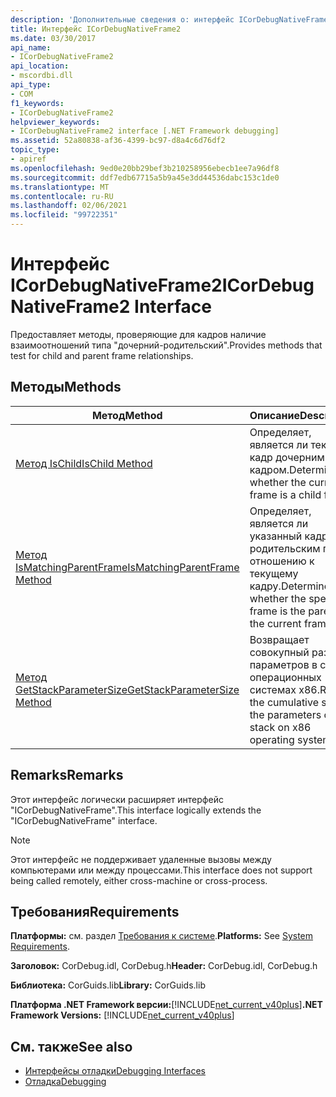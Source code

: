 ```yaml
---
description: 'Дополнительные сведения о: интерфейс ICorDebugNativeFrame2'
title: Интерфейс ICorDebugNativeFrame2
ms.date: 03/30/2017
api_name:
- ICorDebugNativeFrame2
api_location:
- mscordbi.dll
api_type:
- COM
f1_keywords:
- ICorDebugNativeFrame2
helpviewer_keywords:
- ICorDebugNativeFrame2 interface [.NET Framework debugging]
ms.assetid: 52a80838-af36-4399-bc97-d8a4c6d76df2
topic_type:
- apiref
ms.openlocfilehash: 9ed0e20bb29bef3b210258956ebecb1ee7a96df8
ms.sourcegitcommit: ddf7edb67715a5b9a45e3dd44536dabc153c1de0
ms.translationtype: MT
ms.contentlocale: ru-RU
ms.lasthandoff: 02/06/2021
ms.locfileid: "99722351"
---
```

# <a name="icordebugnativeframe2-interface"></a><span data-ttu-id="139fa-103">Интерфейс ICorDebugNativeFrame2</span><span class="sxs-lookup"><span data-stu-id="139fa-103">ICorDebugNativeFrame2 Interface</span></span>

<span data-ttu-id="139fa-104">Предоставляет методы, проверяющие для кадров наличие взаимоотношений типа "дочерний-родительский".</span><span class="sxs-lookup"><span data-stu-id="139fa-104">Provides methods that test for child and parent frame relationships.</span></span>  
  
## <a name="methods"></a><span data-ttu-id="139fa-105">Методы</span><span class="sxs-lookup"><span data-stu-id="139fa-105">Methods</span></span>  
  
|<span data-ttu-id="139fa-106">Метод</span><span class="sxs-lookup"><span data-stu-id="139fa-106">Method</span></span>|<span data-ttu-id="139fa-107">Описание</span><span class="sxs-lookup"><span data-stu-id="139fa-107">Description</span></span>|  
|------------|-----------------|  
|[<span data-ttu-id="139fa-108">Метод IsChild</span><span class="sxs-lookup"><span data-stu-id="139fa-108">IsChild Method</span></span>](icordebugnativeframe2-ischild-method.md)|<span data-ttu-id="139fa-109">Определяет, является ли текущий кадр дочерним кадром.</span><span class="sxs-lookup"><span data-stu-id="139fa-109">Determines whether the current frame is a child frame.</span></span>|  
|[<span data-ttu-id="139fa-110">Метод IsMatchingParentFrame</span><span class="sxs-lookup"><span data-stu-id="139fa-110">IsMatchingParentFrame Method</span></span>](icordebugnativeframe2-ismatchingparentframe-method.md)|<span data-ttu-id="139fa-111">Определяет, является ли указанный кадр родительским по отношению к текущему кадру.</span><span class="sxs-lookup"><span data-stu-id="139fa-111">Determines whether the specified frame is the parent of the current frame.</span></span>|  
|[<span data-ttu-id="139fa-112">Метод GetStackParameterSize</span><span class="sxs-lookup"><span data-stu-id="139fa-112">GetStackParameterSize Method</span></span>](icordebugnativeframe2-getstackparametersize-method.md)|<span data-ttu-id="139fa-113">Возвращает совокупный размер параметров в стеке в операционных системах x86.</span><span class="sxs-lookup"><span data-stu-id="139fa-113">Returns the cumulative size of the parameters on the stack on x86 operating systems.</span></span>|  
  
## <a name="remarks"></a><span data-ttu-id="139fa-114">Remarks</span><span class="sxs-lookup"><span data-stu-id="139fa-114">Remarks</span></span>  

 <span data-ttu-id="139fa-115">Этот интерфейс логически расширяет интерфейс "ICorDebugNativeFrame".</span><span class="sxs-lookup"><span data-stu-id="139fa-115">This interface logically extends the "ICorDebugNativeFrame" interface.</span></span>  
  
> [!NOTE]
> <span data-ttu-id="139fa-116">Этот интерфейс не поддерживает удаленные вызовы между компьютерами или между процессами.</span><span class="sxs-lookup"><span data-stu-id="139fa-116">This interface does not support being called remotely, either cross-machine or cross-process.</span></span>  
  
## <a name="requirements"></a><span data-ttu-id="139fa-117">Требования</span><span class="sxs-lookup"><span data-stu-id="139fa-117">Requirements</span></span>  

 <span data-ttu-id="139fa-118">**Платформы:** см. раздел [Требования к системе](../../get-started/system-requirements.md).</span><span class="sxs-lookup"><span data-stu-id="139fa-118">**Platforms:** See [System Requirements](../../get-started/system-requirements.md).</span></span>  
  
 <span data-ttu-id="139fa-119">**Заголовок:** CorDebug.idl, CorDebug.h</span><span class="sxs-lookup"><span data-stu-id="139fa-119">**Header:** CorDebug.idl, CorDebug.h</span></span>  
  
 <span data-ttu-id="139fa-120">**Библиотека:** CorGuids.lib</span><span class="sxs-lookup"><span data-stu-id="139fa-120">**Library:** CorGuids.lib</span></span>  
  
 <span data-ttu-id="139fa-121">**Платформа .NET Framework версии:**[!INCLUDE[net_current_v40plus](../../../../includes/net-current-v40plus-md.md)]</span><span class="sxs-lookup"><span data-stu-id="139fa-121">**.NET Framework Versions:** [!INCLUDE[net_current_v40plus](../../../../includes/net-current-v40plus-md.md)]</span></span>  
  
## <a name="see-also"></a><span data-ttu-id="139fa-122">См. также</span><span class="sxs-lookup"><span data-stu-id="139fa-122">See also</span></span>

- [<span data-ttu-id="139fa-123">Интерфейсы отладки</span><span class="sxs-lookup"><span data-stu-id="139fa-123">Debugging Interfaces</span></span>](debugging-interfaces.md)
- [<span data-ttu-id="139fa-124">Отладка</span><span class="sxs-lookup"><span data-stu-id="139fa-124">Debugging</span></span>](index.md)
